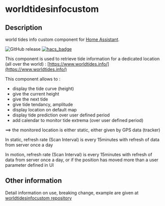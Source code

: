 # worldtidesinfocustom
## Description
world tides info custom component for [Home Assistant](https://home-assistant.io/).


![GitHub release](https://img.shields.io/github/release/jugla/worldtidesinfocustom)
[![hacs_badge](https://img.shields.io/badge/HACS-Default-orange.svg)](https://github.com/custom-components/hacs)

This component is used to retrieve tide information for a dedicated location (all over the world) : [https://www.worldtides.info/](https://www.worldtides.info/)

This component allows to :
- display the tide curve (height)
- give the current height
- give the next tide
- give tide tendancy, amplitude
- display location on default map
- display tide prediction over user defined period
- add calendar to monitor tide extrema (over user defined period)

==> the monitored location is either static, either given by GPS data (tracker)

In static, refresh rate (Scan Interval) is every 15minutes with refresh of data from server once a day

In motion, refresh rate (Scan Interval) is every 15minutes with refresh of data from server once a day, or if the position has moved more than a user parameter defined in UI

## Other information
Detail information on use, breaking change, example are given at [worldtidesinfocustom repository](https://github.com/jugla/worldtidesinfocustom)

